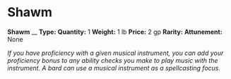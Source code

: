 # Shawm

**Shawm**
__
**Type:** 
**Quantity:** 1
**Weight:** 1 lb
**Price:** 2 gp
**Rarity:** 
**Attunement:** None

*If you have proficiency with a given musical instrument, you can add your proficiency bonus to any ability checks you make to play music with the instrument. A bard can use a musical instrument as a spellcasting focus.*